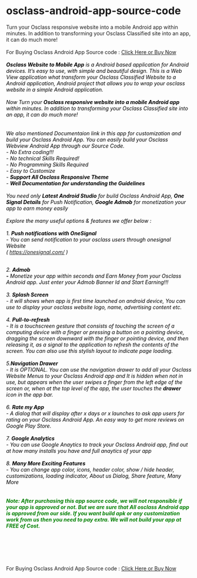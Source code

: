 # osclass-android-app-source-code
Turn your Osclass responsive website into a mobile Android app within minutes. In addition to transforming your Osclass Classified site into an app, it can do much more! <br><br>
For Buying Osclass Android App Source code : <a href="https://osclassmarket.rackons.in/osclass-website-to-mobile-app-source-code-for-android-only" target="_new">Click Here or Buy Now</a><br><br>
<em><span style="color: #000000;"><strong>Osclass Website to Mobile App</strong> is a Android based application for Android devices. It’s easy to use, with simple and beautiful design. This is a Web View application what transform your Osclass Classified Website to a Android application, Android project that allows you to wrap your osclass website in a simple Android application.<br /><br />Now Turn your <strong>Osclass responsive website into a mobile Android app</strong> within minutes. In addition to transforming your Osclass Classified site into an app, it can do much more! <br /><br /><br />We also mentioned Documentaion link in this app for customization and build your Osclass Android App. You can easily build your Osclass Webview Android App through our Source Code. <br />- No Extra coding!!! <br />- No technical Skills Required!<br />- No Programming Skills Required<br />- Easy to Customize<br />- <strong>Support All Osclass Responsive Theme<br /></strong>- <strong>Well Documentation for understanding the Guidelines</strong><br /><br />You need only <strong>Latest Android Studio</strong> for build Osclass Android App, <strong>One Signal Details</strong> for Push Notification, <strong>Google Admob</strong> for monetization your app to earn money easily<br /><br />Explore the many useful options &amp; features we offer below :<br /><br />1. <strong>Push notifications with OneSignal</strong><br />- You can send notification to your osclass users through onesignal Website <br />( https://onesignal.com/ )</span></em><br /><br /><div class="TbwUpd"><span style="color: #000000;"><cite class="iUh30"><em><span style="color: #000000;">2. <strong>Admob<br />-</strong></span><span style="color: #000000;"> Monetize your app within seconds and Earn Money from your Osclass Android app. Just enter your Admob Banner Id and Start Earning!!!</span><br /><br /><span style="color: #000000;">3. <strong>Splash Screen</strong></span><br /><span style="color: #000000;">- it will shows when app is first time launched on android device, You can use to display your osclass website logo, name, advertising content etc.</span><br /><br /><span style="color: #000000;">4. <strong>Pull-to-refresh</strong></span><br /><span style="color: #000000;">- It is a touchscreen gesture that consists of touching the screen of a computing device with a finger or pressing a button on a pointing device, dragging the screen downward with the finger or pointing device, and then releasing it, as a signal to the application to refresh the contents of the screen. You can also use this stylish layout to indicate page loading.</span><br /><br /><span style="color: #000000;">5.<strong>Navigation Drawer</strong></span><br /><span style="color: #000000;">- It is OPTIONAL. You can use the navigation drawer to add all your Osclass Website Menus to your Osclass Android app and It is hidden when not in use, but appears when the user swipes a finger from the left edge of the screen or, when at the top level of the app, the user touches the <b>drawer</b> icon in the app bar.</span><br /><br /><span style="color: #000000;">6. <strong>Rate my App</strong></span><br /><span style="color: #000000;">- A dialog that will display after x days or x launches to ask app users for rating on your Osclass Android App. An easy way to get more reviews on Google Play Store.</span><br /><br /><span style="color: #000000;">7. <strong>Google Analytics</strong></span><br /><span style="color: #000000;">- You can use Google Anaytics to track your Osclass Android app, find out at how many installs you have and full anaytics of your app</span><br /><br /><span style="color: #000000;">8. <strong>Many More Exciting Features<br /></strong>- You can change app color, icons, header color, show / hide header, customizations, loading indicator, About us Dialog, Share feature, Many More<br /><br /><br /></span><span style="color: #008000;"><strong>Note: After purchasing this app source code, we will not responsible if your app is approved or not. But we are sure that All osclass Android app is approved from our side. If you want build apk or any customization work from us then you need to pay extra. We will not build your app at FREE of Cost.<br /></strong><br /></span><br /><br /></em></cite></span>

<br><br>
For Buying Osclass Android App Source code : <a href="https://osclassmarket.rackons.in/osclass-website-to-mobile-app-source-code-for-android-only" target="_new">Click Here or Buy Now</a><br><br>
